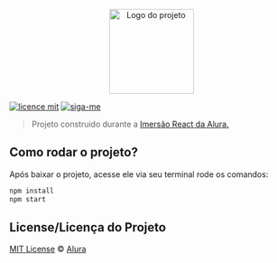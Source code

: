 <p align="center">
  <img alt="Logo do projeto" width="150px" src="https://www.alura.com.br/assets/img/imersoes/react/imersao-react-logo.1594044142.svg" />
</p>

[![licence mit](https://img.shields.io/badge/licence-MIT-blue.svg)](https://github.com/casbjr/reactflix/blob/master/LICENSE) [![siga-me](https://img.shields.io/github/followers/casbjr?label=Siga-me&style=social)]()

> Projeto construido durante a [Imersão React da Alura.](https://www.alura.com.br/imersao-react/)


## Como rodar o projeto?

Após baixar o projeto, acesse ele via seu terminal rode os comandos:

```sh
npm install
npm start
```

## License/Licença do Projeto
[MIT License](./LICENSE) © [Alura](http://alura.com.br/)
